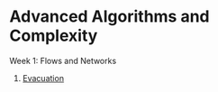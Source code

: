 # Advanced Algorithms and Complexity


Week 1: Flows and Networks  <br />
1. [Evacuation](https://github.com/biz-whitney/Coursera-Data-Structures-and-Algorithms-Specialization-/blob/master/Advanced%20Algorithms%20and%20Complexity/Week1_flows_and_networks/Evacuation.java) <br />

